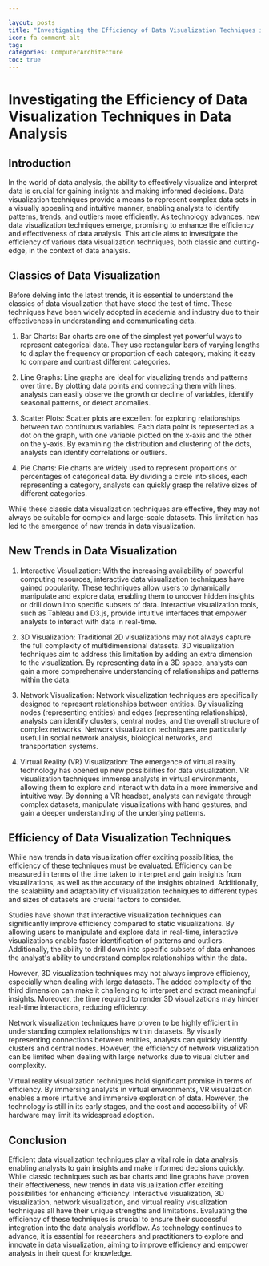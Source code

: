 ```yaml
---

layout: posts
title: "Investigating the Efficiency of Data Visualization Techniques in Data Analysis"
icon: fa-comment-alt
tag:      
categories: ComputerArchitecture
toc: true
---
```




# Investigating the Efficiency of Data Visualization Techniques in Data Analysis

## Introduction

In the world of data analysis, the ability to effectively visualize and interpret data is crucial for gaining insights and making informed decisions. Data visualization techniques provide a means to represent complex data sets in a visually appealing and intuitive manner, enabling analysts to identify patterns, trends, and outliers more efficiently. As technology advances, new data visualization techniques emerge, promising to enhance the efficiency and effectiveness of data analysis. This article aims to investigate the efficiency of various data visualization techniques, both classic and cutting-edge, in the context of data analysis.

## Classics of Data Visualization

Before delving into the latest trends, it is essential to understand the classics of data visualization that have stood the test of time. These techniques have been widely adopted in academia and industry due to their effectiveness in understanding and communicating data.

1. Bar Charts: Bar charts are one of the simplest yet powerful ways to represent categorical data. They use rectangular bars of varying lengths to display the frequency or proportion of each category, making it easy to compare and contrast different categories.

2. Line Graphs: Line graphs are ideal for visualizing trends and patterns over time. By plotting data points and connecting them with lines, analysts can easily observe the growth or decline of variables, identify seasonal patterns, or detect anomalies.

3. Scatter Plots: Scatter plots are excellent for exploring relationships between two continuous variables. Each data point is represented as a dot on the graph, with one variable plotted on the x-axis and the other on the y-axis. By examining the distribution and clustering of the dots, analysts can identify correlations or outliers.

4. Pie Charts: Pie charts are widely used to represent proportions or percentages of categorical data. By dividing a circle into slices, each representing a category, analysts can quickly grasp the relative sizes of different categories.

While these classic data visualization techniques are effective, they may not always be suitable for complex and large-scale datasets. This limitation has led to the emergence of new trends in data visualization.

## New Trends in Data Visualization

1. Interactive Visualization: With the increasing availability of powerful computing resources, interactive data visualization techniques have gained popularity. These techniques allow users to dynamically manipulate and explore data, enabling them to uncover hidden insights or drill down into specific subsets of data. Interactive visualization tools, such as Tableau and D3.js, provide intuitive interfaces that empower analysts to interact with data in real-time.

2. 3D Visualization: Traditional 2D visualizations may not always capture the full complexity of multidimensional datasets. 3D visualization techniques aim to address this limitation by adding an extra dimension to the visualization. By representing data in a 3D space, analysts can gain a more comprehensive understanding of relationships and patterns within the data.

3. Network Visualization: Network visualization techniques are specifically designed to represent relationships between entities. By visualizing nodes (representing entities) and edges (representing relationships), analysts can identify clusters, central nodes, and the overall structure of complex networks. Network visualization techniques are particularly useful in social network analysis, biological networks, and transportation systems.

4. Virtual Reality (VR) Visualization: The emergence of virtual reality technology has opened up new possibilities for data visualization. VR visualization techniques immerse analysts in virtual environments, allowing them to explore and interact with data in a more immersive and intuitive way. By donning a VR headset, analysts can navigate through complex datasets, manipulate visualizations with hand gestures, and gain a deeper understanding of the underlying patterns.

## Efficiency of Data Visualization Techniques

While new trends in data visualization offer exciting possibilities, the efficiency of these techniques must be evaluated. Efficiency can be measured in terms of the time taken to interpret and gain insights from visualizations, as well as the accuracy of the insights obtained. Additionally, the scalability and adaptability of visualization techniques to different types and sizes of datasets are crucial factors to consider.

Studies have shown that interactive visualization techniques can significantly improve efficiency compared to static visualizations. By allowing users to manipulate and explore data in real-time, interactive visualizations enable faster identification of patterns and outliers. Additionally, the ability to drill down into specific subsets of data enhances the analyst's ability to understand complex relationships within the data.

However, 3D visualization techniques may not always improve efficiency, especially when dealing with large datasets. The added complexity of the third dimension can make it challenging to interpret and extract meaningful insights. Moreover, the time required to render 3D visualizations may hinder real-time interactions, reducing efficiency.

Network visualization techniques have proven to be highly efficient in understanding complex relationships within datasets. By visually representing connections between entities, analysts can quickly identify clusters and central nodes. However, the efficiency of network visualization can be limited when dealing with large networks due to visual clutter and complexity.

Virtual reality visualization techniques hold significant promise in terms of efficiency. By immersing analysts in virtual environments, VR visualization enables a more intuitive and immersive exploration of data. However, the technology is still in its early stages, and the cost and accessibility of VR hardware may limit its widespread adoption.

## Conclusion

Efficient data visualization techniques play a vital role in data analysis, enabling analysts to gain insights and make informed decisions quickly. While classic techniques such as bar charts and line graphs have proven their effectiveness, new trends in data visualization offer exciting possibilities for enhancing efficiency. Interactive visualization, 3D visualization, network visualization, and virtual reality visualization techniques all have their unique strengths and limitations. Evaluating the efficiency of these techniques is crucial to ensure their successful integration into the data analysis workflow. As technology continues to advance, it is essential for researchers and practitioners to explore and innovate in data visualization, aiming to improve efficiency and empower analysts in their quest for knowledge.